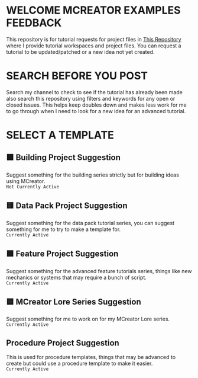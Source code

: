 # WELCOME MCREATOR EXAMPLES FEEDBACK
This repository is for tutorial requests for project files in [This Repository](https://github.com/MCreator-Examples/Projects) where I provide tutorial workspaces and project files. You can request a tutorial to be updated/patched or a new idea not yet created.

# SEARCH BEFORE YOU POST
Search my channel to check to see if the tutorial has already been made also search this repository using filters and keywords for any open or closed issues. This helps keep doubles down and makes less work for me to go through when I need to look for a new idea for an advanced tutorial.

# SELECT A TEMPLATE
## 🟧 Building Project Suggestion
Suggest something for the building series strictly but for building ideas using MCreator.  
``Not Currently Active``

## 🟨 Data Pack Project Suggestion 
Suggest something for the data pack tutorial series, you can suggest something for me to try to make a template for.  
``Currently Active``

## 🟩 Feature Project Suggestion
Suggest something for the advanced feature tutorials series, things like new mechanics or systems that may require a bunch of script.  
``Currently Active``

## 🟦 MCreator Lore Series Suggestion
Suggest something for me to work on for my MCreator Lore series.  
``Currently Active``

## Procedure Project Suggestion
This is used for procedure templates, things that may be advanced to create but could use a procedure template to make it easier.  
``Currently Active``
